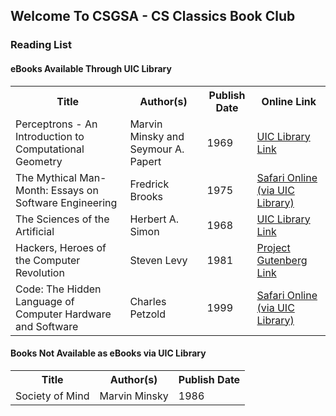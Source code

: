 ## Welcome To CSGSA - CS Classics Book Club

### Reading List
#### eBooks Available Through UIC Library
<table>
  <tr>
    <th>Title</th><th>Author(s)</th><th>Publish Date</th><th>Online Link</th>
  </tr>
  <tr>
    <td>Perceptrons - An Introduction to Computational Geometry</td>
    <td>Marvin Minsky and Seymour A. Papert</td>
    <td>1969</td>
    <td><a href="https://bit.ly/2YrPHuu">UIC Library Link</a></td>
  </tr>
  <tr>
    <td>The Mythical Man-Month: Essays on Software Engineering</td>
    <td>Fredrick Brooks</td>
    <td>1975</td>
    <td><a href="https://bit.ly/3bX9Zjl">Safari Online (via UIC Library)</a></td>
  </tr>
  <tr>
    <td>The Sciences of the Artificial</td>
    <td>Herbert A. Simon</td>
    <td>1968</td>
    <td><a href="https://bit.ly/2SmJRH1">UIC Library Link</a></td>
  </tr>
  <tr>
    <td>Hackers, Heroes of the Computer Revolution</td>
    <td>Steven Levy</td>
    <td>1981</td>
    <td><a href="https://www.gutenberg.org/ebooks/729">Project Gutenberg  Link</td>
  </tr>
  <tr>
    <td>Code: The Hidden Language of Computer Hardware and Software</td>
    <td> Charles Petzold</td>
    <td>1999</td>
    <td><a href="https://bit.ly/3d7jjkP">Safari Online (via UIC Library)</a></td>
  </tr>  
</table>


#### Books Not Available as eBooks via UIC Library
<table>
  <tr><th>Title</th><th>Author(s)</th><th>Publish Date</th></tr>
  <tr>
    <td>Society of Mind</td>
    <td>Marvin Minsky</td>
    <td>1986</td>
  </tr>
</table>
